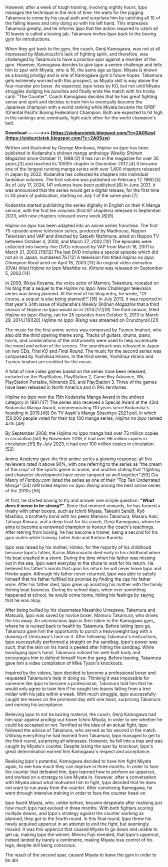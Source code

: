 However, after a week of tough training, involving nightly hours, Ippo manages the technique in the nick of time. He waits for the jogging Takamura to come by his usual path and surprises him by catching all 10 of the falling leaves and only doing so with his left hand. This impresses Takamura greatly, and he informs Ippo that the action required to catch all 10 leaves is called a boxing jab. Takamura invites Ippo back to the boxing gym for introductions.
 
When they got back to the gym, the coach, Genji Kamogawa, was not at all impressed by Makunouchi's lack of fighting spirit, and therefore, was challenged by Takamura to have a practice spar against a member of the gym. However, Kamogawa decides to give Ippo a severe challenge and tells him to spar with Miyata, who is 16, the same age as Ippo. Miyata is known as a boxing prodigy and is one of Kamogawa gym's future hopes. Takamura gets extremely worried with this prospect, as Miyata skill is way above the four-rounder pro boxer. As expected, Ippo loses by KO, but not until Miyata struggles dodging his punches and finally ends the match with his trump card: "The Counter". Coach Kamogawa decides that he has great fighting sense and spirit and decides to train him to eventually become the Japanese champion with a world ranking while Miyata became the OPBF (Oriental Pacific Boxing Federation) Champion. Both are expected to hit high in the rankings and, eventually, fight each other for the world champion's belt.
 
**Download –––––>>> [https://sioburcietek.blogspot.com/?c=2A0Szw](https://sioburcietek.blogspot.com/?c=2A0Szw)**


 
Written and illustrated by George Morikawa, *Hajime no Ippo* has been published in Kodansha's shōnen manga anthology *Weekly Shōnen Magazine* since October 11, 1989.[2] It has run in the magazine for over 30 years,[3] and reached its 1000th chapter in December 2012.[4] It became one of the longest running manga series with over 1,400 chapters released in Japan by 2022. Kodansha has collected its chapters into individual tankōbon volumes. The first volume was published on February 17, 1990.[5] As of July 17, 2024, 141 volumes have been published.[6] In June 2021, it was announced that the series would get a digital release, for the first time in 33 years of publication, starting on July 1 of the same year.[7]
 
Kodansha started publishing the series digitally in English on their K Manga service, with the first ten volumes (first 87 chapters) released in September 2023, with new chapters released every week.[8][9]
 
*Hajime no Ippo* has been adapted into an anime series franchise. The first 75-episode anime television series, produced by Madhouse, Nippon Television and VAP and directed by Satoshi Nishimura, aired on Nippon TV between October 4, 2000, and March 27, 2002.[10] The episodes were collected into twenty-five DVDs released by VAP from March 16, 2001 to March 21, 2003.[11][12] The last DVD includes a special episode which did not air in Japan, numbered 76.[12] A television film titled *Hajime no Ippo: Champion Road* aired on April 18, 2003.[13] An original video animation (OVA) titled *Hajime no Ippo Mashiba vs. Kimura* was released on September 5, 2003.[14]
 
In 2009, Rikiya Koyama, the voice actor of Mamoru Takamura, revealed on his blog that a sequel to the *Hajime no Ippo: New Challenger* television series was being planned. At the end of his blog entry, he wrote, "Of course, a sequel is also being planned!!".[16] In July 2013, it was reported in that year's 34th issue of Kodansha's *Weekly Shōnen Magazine* that a third season of *Hajime no Ippo* would air in 2013.[17][18] The third season, titled *Hajime no Ippo: Rising*, ran for 25 episodes from October 5, 2013 to March 29, 2014.[19][20] *Hajime no Ippo: Rising* was streamed on Crunchyroll.[21]

The music for the first anime series was composed by Tsuneo Imahori, who also did the third opening theme song. Tracks of guitars, drums, piano, horns, and combinations of the instruments were used to help accentuate the mood and action of the scenes. The soundtrack was released in Japan on two CDs, *First KO* and *Final Round*. The music for the second series was composed by Yoshihisa Hirano. In the third series, Yoshihisa Hirano and Tsuneo Imahori are credited for the music.
 
A total of nine video games based on the series have been released, included on the PlayStation, PlayStation 2, Game Boy Advance, Wii, PlayStation Portable, Nintendo DS, and PlayStation 3. Three of the games have been released in North America and in PAL territories.
 
*Hajime no Ippo* won the 15th Kodansha Manga Award in the shōnen category in 1991.[47] The series also received a Special Award at the 43rd Kodansha Manga Award, commemorating 110 years since Kodansha's founding in 2019.[48] On TV Asahi's Manga Sōsenkyo 2021 poll, in which 150,000 people voted for their top 100 manga series, *Hajime no Ippo* ranked 47th.[49]
 
By September 2008, the *Hajime no Ippo* manga had over 73 million copies in circulation.[50] By November 2019, it had over 96 million copies in circulation.[51] By July 2023, it had over 100 million copies in circulation.[52]
 
Anime Academy gave the first anime series a glowing response; all five reviewers rated it above 90%, with one referring to the series as "the cream of the crop" of the sports genre in anime, and another stating that "fighting and character development have never tangoed so well together".[53] Gia Manry of *Fanboy.com* listed the series as one of their "Top Ten Underrated Manga".[54] *IGN* listed *Hajime no Ippo: Rising* among the best anime series of the 2010s.[55]
 
At first, he started boxing to try and answer one simple question: ***"What does it mean to be strong?"***. Since that moment onwards, he has formed a rivalry with other boxers, such as Ichirō Miyata, Takeshi Sendō, Ryō Mashiba, a brotherly bond with his peers Mamoru Takamura, Masaru Aoki, Tatsuya Kimura, and a deep trust for his coach, Genji Kamogawa, whom he aims to become a renowned champion to honour the coach's teachings. After retiring from boxing, he has become a trainer, being a second for his gym mates while training Taihei Aoki and Kintarō Kaneda.
 
Ippo was raised by his mother, Hiroko, for the majority of his childhood because Ippo's father, Kazuo Makunouchi died early in his childhood when his boat crashed in a storm. During the time when his father was missing out in the sea, Ippo went everyday to the shore to wait for his return. He believed his father's words that upon his return he will never leave Ippo and Hiroko again. Although his father never returned, Ippo was able to satisfy himself that his father fulfilled his promise by finding the cap his father wore. After his father died, Ippo grew up assisting his mother with the family fishing boat business. During his school days, when ever something happened at school, he would come home, hiding his feelings by saying that he was okay.
 
After being bullied by his classmates Masahiko Umezawa, Takemura and Matsuda, Ippo was saved by novice boxer, Mamoru Takamura, who drives the trio away. An unconscious Ippo is then taken to the Kamogawa gym,, where he is nursed back to health by Takamura. Before letting Ippo go, Takamura gave him the opportunity to punch a heavyweight bag with a drawing of Umezawa's face on it. After following Takamura's instructions, Ippo successfully performed a straight on the sandbag. Ippo's power was such, that the skin on his hand is peeled after hitting the sandbag. While bandaging Ippo's hand, Takamura noticed his well-built body and encourages him to defend himself from the gang. Before leaving, Takamura gave him a video compilation of Mike Tyson's knockouts.
 
Inspired by the videos, Ippo decided to become a professional boxer and requested Takamura's help in doing so. Thinking it was impossible for someone like Ippo to become a professional, Takamura told him that he would only agree to train him if he caught ten leaves falling from a tree midair with his jabs within a week. With much struggle, Ippo successfully caught ten leaves on the promised day with one hand, surprising Takamura and earning his acceptance.
 
Believing Ippo to not be boxing material, the coach, Genji Kamogawa had him spar against prodigy out-boxer Ichirō Miyata, in order to see whether he could be accepted or not. Terrified at the idea of an actual fight, Ippo followed the advice of Takamura, who served as his second in the match. Utilising everything he had learned from Takamura, Ippo managed to get to the third round, surprising all witnesses. However, he fell into a trap and was caught by Miyata's counter. Despite losing the spar by knockout, Ippo's great determination earned him Kamogawa's respect and acceptance.
 
Realising Ippo's potential, Kamogawa decided to have him fight Miyata again, to see how much they can improve in three months. In order to face the counter that defeated him, Ippo learned how to perform an uppercut, and worked on a strategy to lure Miyata in. However, after a conversation with Miyata about what motivated him to fight, Ippo decided that he does not want to run away from the counter. After convincing Kamogawa, he went through intensive training in order to face the counter head-on.
 
Ippo faced Miyata, who, unlike before, became desperate after realising just how much Ippo had evolved in three months. With both fighters scoring multiple downs, and Ippo's strategy against the counter working as planned, they got to the fourth round. In this final round, Ippo threw his newly acquired uppercut in an attempt to end the fight, but seemingly missed. It was this uppercut that caused Miyata to go down and unable to get up, making Ippo the winner. Minoru Fujii revealed, that Ippo's uppercut, indeed landed by barely a centimetre, making Miyata lose control of his legs, despite still being conscious.
 
The result of the second spar, caused Miyata to leave the gym in order to be abl